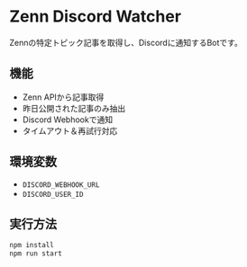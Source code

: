 # Zenn Discord Watcher

Zennの特定トピック記事を取得し、Discordに通知するBotです。

## 機能
- Zenn APIから記事取得
- 昨日公開された記事のみ抽出
- Discord Webhookで通知
- タイムアウト＆再試行対応

## 環境変数
- `DISCORD_WEBHOOK_URL`
- `DISCORD_USER_ID`

## 実行方法
```bash
npm install
npm run start
